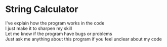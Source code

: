 # String Calculator
I've explain how the program works in the code<br>
I just make it to sharpen my skill<br>
Let me know if the program have bugs or problems<br>
Just ask me anything about this program if you feel unclear about my code<br>
